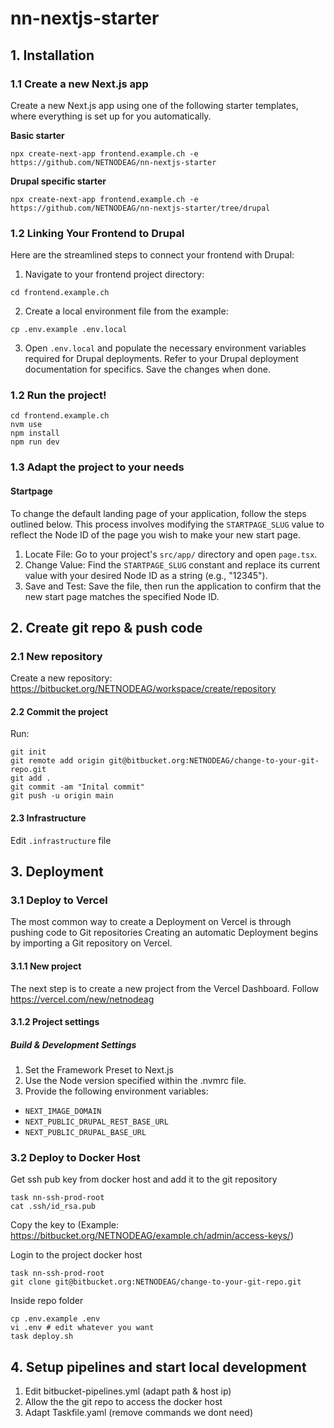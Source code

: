# nn-nextjs-starter

## 1. Installation

### 1.1 Create a new Next.js app

Create a new Next.js app using one of the following starter templates, where everything is set up for you automatically.

**Basic starter**

```
npx create-next-app frontend.example.ch -e https://github.com/NETNODEAG/nn-nextjs-starter
```

**Drupal specific starter**

```
npx create-next-app frontend.example.ch -e https://github.com/NETNODEAG/nn-nextjs-starter/tree/drupal
```

### 1.2 Linking Your Frontend to Drupal

Here are the streamlined steps to connect your frontend with Drupal:

1. Navigate to your frontend project directory:

```
cd frontend.example.ch
```

2. Create a local environment file from the example:

```
cp .env.example .env.local
```

3. Open `.env.local` and populate the necessary environment variables required for Drupal deployments. Refer to your Drupal deployment documentation for specifics. Save the changes when done.

### 1.2 Run the project!

```
cd frontend.example.ch
nvm use
npm install
npm run dev
```

### 1.3 Adapt the project to your needs

#### Startpage

To change the default landing page of your application, follow the steps outlined below. This process involves modifying the `STARTPAGE_SLUG` value to reflect the Node ID of the page you wish to make your new start page.

1. Locate File: Go to your project's `src/app/` directory and open `page.tsx`.
2. Change Value: Find the `STARTPAGE_SLUG` constant and replace its current value with your desired Node ID as a string (e.g., "12345").
3. Save and Test: Save the file, then run the application to confirm that the new start page matches the specified Node ID.

## 2. Create git repo & push code

### 2.1 New repository

Create a new repository: https://bitbucket.org/NETNODEAG/workspace/create/repository

#### 2.2 Commit the project

Run:

```
git init
git remote add origin git@bitbucket.org:NETNODEAG/change-to-your-git-repo.git
git add .
git commit -am "Inital commit"
git push -u origin main
```

#### 2.3 Infrastructure

Edit `.infrastructure` file

## 3. Deployment

### 3.1 Deploy to Vercel

The most common way to create a Deployment on Vercel is through pushing code to Git repositories Creating an automatic Deployment begins by importing a Git repository on Vercel.

#### 3.1.1 New project

The next step is to create a new project from the Vercel Dashboard. Follow https://vercel.com/new/netnodeag

#### 3.1.2 Project settings

##### Build & Development Settings

1. Set the Framework Preset to Next.js
2. Use the Node version specified within the .nvmrc file.
3. Provide the following environment variables:

- `NEXT_IMAGE_DOMAIN`
- `NEXT_PUBLIC_DRUPAL_REST_BASE_URL`
- `NEXT_PUBLIC_DRUPAL_BASE_URL`

### 3.2 Deploy to Docker Host

Get ssh pub key from docker host and add it to the git repository

```
task nn-ssh-prod-root
cat .ssh/id_rsa.pub
```

Copy the key to (Example: https://bitbucket.org/NETNODEAG/example.ch/admin/access-keys/)

Login to the project docker host

```
task nn-ssh-prod-root
git clone git@bitbucket.org:NETNODEAG/change-to-your-git-repo.git
```

Inside repo folder

```
cp .env.example .env
vi .env # edit whatever you want
task deploy.sh
```

## 4. Setup pipelines and start local development

1. Edit bitbucket-pipelines.yml (adapt path & host ip)
2. Allow the the git repo to access the docker host
3. Adapt Taskfile.yaml (remove commands we dont need)
